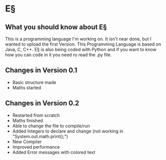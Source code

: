 # E§

## What you should know about E§
This is a programming language I'm working on.
It isn't near done, but I wanted to upload the first Version.
This Programming Language is based on Java, C, C++.
E§ is also being coded with Python and if you want to know how you can code in it you need ro read the .py file.

## Changes in Version 0.1
- Basic structure made
- Maths started

## Changes in Version 0.2
- Restarted from scratch
- Maths finished
- Able to change the file to compile/run
- Added Integers to declare and change (not working in "System.out.math.print();")
- New Compiler
- Improved performance
- Added Error messages with colored text
